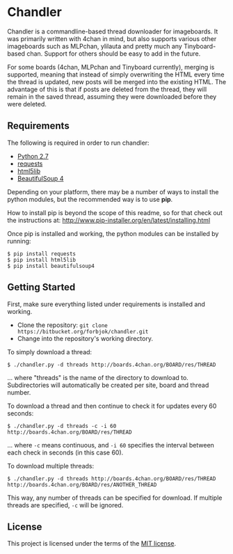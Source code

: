# Chandler

Chandler is a commandline-based thread downloader for imageboards.
It was primarily written with 4chan in mind, but also supports various other imageboards such as MLPchan, ylilauta and pretty much any Tinyboard-based chan.
Support for others should be easy to add in the future.

For some boards (4chan, MLPchan and Tinyboard currently), merging is supported, meaning that instead of simply overwriting the HTML every time the thread is updated, new posts will be merged into the existing HTML.
The advantage of this is that if posts are deleted from the thread, they will remain in the saved thread, assuming they were downloaded before they were deleted.

## Requirements
The following is required in order to run chandler:

* [Python 2.7](http://www.python.org/)
* [requests](https://pypi.python.org/pypi/requests)
* [html5lib](https://pypi.python.org/pypi/html5lib)
* [BeautifulSoup 4](https://pypi.python.org/pypi/beautifulsoup4)

Depending on your platform, there may be a number of ways to install the python modules, but the recommended way is to use **pip**.

How to install pip is beyond the scope of this readme, so for that check out the instructions at: <http://www.pip-installer.org/en/latest/installing.html>

Once pip is installed and working, the python modules can be installed by running:
```
$ pip install requests
$ pip install html5lib
$ pip install beautifulsoup4
```

## Getting Started
First, make sure everything listed under requirements is installed and working.

* Clone the repository: `git clone https://bitbucket.org/forbjok/chandler.git`
* Change into the repository's working directory.

To simply download a thread:
```
$ ./chandler.py -d threads http://boards.4chan.org/BOARD/res/THREAD
```
... where "threads" is the name of the directory to download to.
Subdirectories will automatically be created per site, board and thread number.

To download a thread and then continue to check it for updates every 60 seconds:
```
$ ./chandler.py -d threads -c -i 60 http://boards.4chan.org/BOARD/res/THREAD
```
... where `-c` means continuous, and `-i 60` specifies the interval between each check in seconds (in this case 60).

To download multiple threads:
```
$ ./chandler.py -d threads http://boards.4chan.org/BOARD/res/THREAD http://boards.4chan.org/BOARD/res/ANOTHER_THREAD
```
This way, any number of threads can be specified for download.
If multiple threads are specified, `-c` will be ignored.

## License
This project is licensed under the terms of the [MIT license](http://opensource.org/licenses/MIT).

